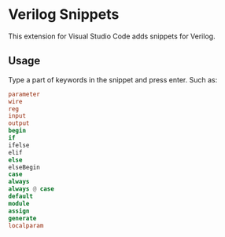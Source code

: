 # Verilog Snippets

This extension for Visual Studio Code adds snippets for Verilog.

## Usage

Type a part of keywords in the snippet and press enter. Such as:

```verilog
parameter
wire
reg
input
output
begin
if
ifelse
elif
else
elseBegin
case
always
always @ case
default
module
assign
generate
localparam
```
